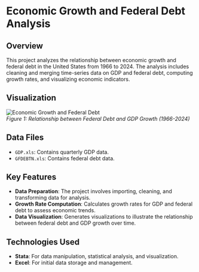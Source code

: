 # Economic Growth and Federal Debt Analysis

## Overview
This project analyzes the relationship between economic growth and federal debt in the United States from 1966 to 2024. The analysis includes cleaning and merging time-series data on GDP and federal debt, computing growth rates, and visualizing economic indicators.


## Visualization
![Economic Growth and Federal Debt](<img width="927" alt="Screenshot 2024-09-20 at 4 44 51 PM" src="https://github.com/user-attachments/assets/c79b2f0c-29ad-4d7c-8112-0036580707e7">)  
*Figure 1: Relationship between Federal Debt and GDP Growth (1966-2024)*

## Data Files
- `GDP.xls`: Contains quarterly GDP data.
- `GFDEBTN.xls`: Contains federal debt data.

## Key Features
- **Data Preparation**: The project involves importing, cleaning, and transforming data for analysis.
- **Growth Rate Computation**: Calculates growth rates for GDP and federal debt to assess economic trends.
- **Data Visualization**: Generates visualizations to illustrate the relationship between federal debt and GDP growth over time.

## Technologies Used
- **Stata**: For data manipulation, statistical analysis, and visualization.
- **Excel**: For initial data storage and management.
